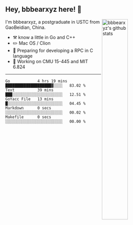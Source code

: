 ## Hey, bbbearxyz here! :wave:

<img align="right" alt="bbbearxyz's github stats" width="40%" src="https://github-readme-stats.vercel.app/api?username=bbbearxyz&show_icons=true">

I'm bbbearxyz, a postgraduate in USTC from GaoBeidian, China.

-   :hammer_and_pick:    know a little in Go and C++
-   :pencil2: Mac OS / Clion
-   :seedling: Preparing for developing a RPC in C language 
-   :thinking: Working on CMU 15-445 and MIT 6.824
---
<!--START_SECTION:waka-->

```text
Go            4 hrs 19 mins   ████████████████████▓░░░░   83.02 %
Text          39 mins         ███░░░░░░░░░░░░░░░░░░░░░░   12.51 %
GoYacc File   13 mins         █░░░░░░░░░░░░░░░░░░░░░░░░   04.45 %
Markdown      0 secs          ░░░░░░░░░░░░░░░░░░░░░░░░░   00.02 %
Makefile      0 secs          ░░░░░░░░░░░░░░░░░░░░░░░░░   00.00 %
```

<!--END_SECTION:waka-->
